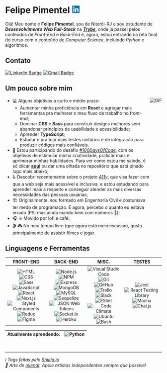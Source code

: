# Felipe Pimentel <a href="https://www.linkedin.com/in/felipe-pimentel-web-dev/" target="_blank"><img height="25" src="https://raw.githubusercontent.com/devicons/devicon/7a4ca8aa871d6dca81691e018d31eed89cb70a76/icons/linkedin/linkedin-original.svg"></a>

Olá! Meu nome é **Felipe Pimentel**, sou de Niterói-RJ e sou estudante de ***Desenvolvimento Web Full-Stack*** na ***[Trybe](https://www.betrybe.com/)***, onde já passei pelos conteúdos de *Front-End* e *Back-End* e, agora, estou entrando na reta final do curso com o conteúdo de *Computer Science*, incluindo *Python* e algoritmos.

## Contato

[![Linkedin Badge](https://img.shields.io/badge/-LinkedIn-0A66C2?style=for-the-badge&logo=Linkedin&logoColor=white&link=https://www.linkedin.com/in/felipe-pimentel-web-dev/)](https://www.linkedin.com/in/felipe-pimentel-web-dev/)
[![Gmail Badge](https://img.shields.io/badge/-Email-EA4335?style=for-the-badge&logo=Gmail&logoColor=white&link=mailto:lipe.pimentel89@gmail.com)](mailto:lipe.pimentel89@gmail.com)

## Um pouco sobre mim

<a href="https://mienar.tumblr.com/post/629253134272921600/all-these-late-nights-instagram-twitter-shop" target="_blank"><img align="right" height=400 alt="GIF" src="https://64.media.tumblr.com/fe6d6866c5f3902586116f472a2ab20f/921683666be3fa68-8a/s540x810/90260b81c89a1cc7d3f0bdabf9096d7530e3f83d.gifv" /></a>

- 💻 Alguns objetivos a curto e médio prazo:
  - Aumentar minha proficiência em **React** e agregar mais ferramentas pra melhorar o meu fluxo de trabalho no front-end;
  - Dominar **CSS** e **Sass** para construir designs melhores sem abandonar princípios de usabilidade e acessibilidade;
  - Aprender **TypeScript**;
  - Estudar e praticar mais testes unitários e de integração para produzir códigos mais confiáveis.
- 💯 Estou participando do desafio <a href="https://www.100daysofcode.com" target="_blank">*#100DaysOfCode*</a>, com os objetivos de estimular minha criatividade, praticar mais e aprimorar minhas habilidades. Para ver como estou me saindo, é só clicar <a href="https://100-days-of-code-felipe-pimentel.vercel.app" target="_blank">**aqui**</a> ou dar uma olhada no repositório que está pinado logo mais abaixo;
- ♿ Descobri recentemente sobre o projeto <a href="https://www.a11yproject.com" target="_blank">*A11y*</a>, que visa fazer com que a web seja mais acessível e inclusiva, e estou estudando para aprender mais a respeito e conseguir atender as mais diversas necessidades das pessoas usuárias;
- :building_construction: Originalmente, sou formado em Engenharia Civil e costumava ter medo de programação. E agora, percebo o quanto eu estava errado (PS: mas ainda mando bem com números 🔢);
- 🎧 ☕ Movido por lofi e café;
- 🎬 🎮 No meu tempo livre ~~(que agora está meio escasso)~~, gosto principalmente de assistir filmes e jogar.

## Linguagens e Ferramentas

<table>
  <thead>
    <th>FRONT-END</th>
    <th>BACK-END</th>
    <th>MISC.</th>
    <th>TESTES</th>
  </thead>
  <tbody>
    <td align=center>
      <img src="https://img.shields.io/badge/html5-E34F26.svg?style=for-the-badge&logo=html5&logoColor=white" alt="HTML"><br>
      <img src="https://img.shields.io/badge/css3-1572B6.svg?style=for-the-badge&logo=css3&logoColor=white" alt="CSS"><br>
      <img src="https://img.shields.io/badge/sass-CC6699.svg?style=for-the-badge&logo=sass&logoColor=white" alt="Sass"><br>
      <img src="https://img.shields.io/badge/javascript-333.svg?style=for-the-badge&logo=javascript&logoColor=F7DF1E" alt="JavaScript"><br>
      <img src="https://img.shields.io/badge/react-222.svg?style=for-the-badge&logo=react&logoColor=61DAFB" alt="React"><br>
      <img src="https://img.shields.io/badge/next.js-000000.svg?style=for-the-badge&logo=nextdotjs&logoColor=white" alt="Next.js"><br>
      <img src="https://img.shields.io/badge/styled%20components-DB7093.svg?style=for-the-badge&logo=styled-components&logoColor=white" alt="Styled Components"><br>
      <img src="https://img.shields.io/badge/redux-764ABC.svg?style=for-the-badge&logo=redux&logoColor=white" alt="Redux"><br>
      <img src="https://img.shields.io/badge/figma-F24E1E.svg?style=for-the-badge&logo=figma&logoColor=white" alt="Figma">
    </td>
    <td align=center>
      <img src="https://img.shields.io/badge/node.js-339933.svg?style=for-the-badge&logo=nodedotjs&logoColor=white" alt="Node.js"><br>
      <img src="https://img.shields.io/badge/npm-CB3837.svg?style=for-the-badge&logo=npm&logoColor=white" alt="NPM"><br>
      <img src="https://img.shields.io/badge/express-000000.svg?style=for-the-badge&logo=express&logoColor=white" alt="Express"><br>
      <img src="https://img.shields.io/badge/mongoDB-47A248.svg?style=for-the-badge&logo=mongodb&logoColor=white" alt="MongoDB"><br>
      <img src="https://img.shields.io/badge/mysql-4479A1.svg?style=for-the-badge&logo=mysql&logoColor=white" alt="MySQL"><br>
      <img src="https://img.shields.io/badge/sequelize-52B0E7.svg?style=for-the-badge&logo=sequelize&logoColor=white" alt="Sequelize"><br>
      <img src="https://img.shields.io/badge/jwt-000.svg?style=for-the-badge&logo=jsonwebtokens&logoColor=white" alt="JSON Web Tokens"><br>
      <img src="https://img.shields.io/badge/socket.io-010101.svg?style=for-the-badge&logo=socketdotio&logoColor=white" alt="Socket.io"><br>
      <img src="https://img.shields.io/badge/heroku-430098.svg?style=for-the-badge&logo=heroku&logoColor=white" alt="Heroku">
    </td>
    <td align=center>
      <img src="https://img.shields.io/badge/vs%20code-007ACC.svg?style=for-the-badge&logo=visualstudiocode&logoColor=white" alt="Visual Studio Code"><br>
      <img src="https://img.shields.io/badge/git-F05032.svg?style=for-the-badge&logo=git&logoColor=white" alt="Git"><br>
      <img src="https://img.shields.io/badge/github-181717.svg?style=for-the-badge&logo=github&logoColor=white" alt="GitHub"><br>
      <img src="https://img.shields.io/badge/trello-0052CC.svg?style=for-the-badge&logo=trello&logoColor=white" alt="Trello"><br>
      <img src="https://img.shields.io/badge/slack-4A154B.svg?style=for-the-badge&logo=slack&logoColor=white" alt="Slack"><br>
      <img src="https://img.shields.io/badge/eslint-4B32C3.svg?style=for-the-badge&logo=eslint&logoColor=white" alt="ESlint"><br>
      <img src="https://img.shields.io/badge/code%20climate-000.svg?style=for-the-badge&logo=codeclimate&logoColor=white" alt="Code Climate"><br>
      <img src="https://img.shields.io/badge/ubuntu-E95420.svg?style=for-the-badge&logo=ubuntu&logoColor=white" alt="Ubuntu"><br>
      <img src="https://img.shields.io/badge/bash-4EAA25.svg?style=for-the-badge&logo=gnubash&logoColor=white" alt="Bash">
    </td>
    <td align=center>
      <img src="https://img.shields.io/badge/jest-C21325.svg?style=for-the-badge&logo=jest&logoColor=white" alt="Jest"><br>
      <img src="https://img.shields.io/badge/testing%20library-E33332.svg?style=for-the-badge&logo=testinglibrary&logoColor=white" alt="React Testing Library"><br>
      <img src="https://img.shields.io/badge/mocha-8D6748.svg?style=for-the-badge&logo=mocha&logoColor=white" alt="Mocha"><br>
      <img src="https://img.shields.io/badge/chai-A30701.svg?style=for-the-badge&logo=chai&logoColor=white" alt="Chai.js">
    </td>
  </tbody>
</table>

<table>
  <thead>
    <th>Atualmente aprendendo:</th>
    <th><img src="https://img.shields.io/badge/python-3776AB.svg?style=for-the-badge&logo=python&logoColor=white" alt="Python"></th>
  </thead>
</table>

<br>

---

*:information_source: Tags feitas pelo <a href="https://shields.io" target="_blank">Shield.io</a>*<br>
*:art: Arte de <a href="https://mienar.com" target="_blank">mienar</a>. Apoie artistas independentes sempre que possível*
